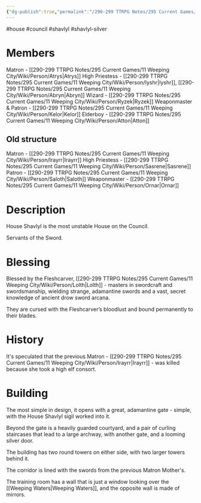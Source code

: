```yaml
---
{"dg-publish":true,"permalink":"/290-299 TTRPG Notes/295 Current Games/11 Weeping City/Wiki/House/Shavlyl/"}
---
```



#house #council #shavlyl #shavlyl-silver 

# Members

Matron - [[290-299 TTRPG Notes/295 Current Games/11 Weeping City/Wiki/Person/Atrys\|Atrys]]
High Priestess - [[290-299 TTRPG Notes/295 Current Games/11 Weeping City/Wiki/Person/Iyshr\|Iyshr]], [[290-299 TTRPG Notes/295 Current Games/11 Weeping City/Wiki/Person/Abryn\|Abryn]]
Wizard - [[290-299 TTRPG Notes/295 Current Games/11 Weeping City/Wiki/Person/Ryzek\|Ryzek]]
Weaponmaster & Patron - [[290-299 TTRPG Notes/295 Current Games/11 Weeping City/Wiki/Person/Kelor\|Kelor]]
Elderboy - [[290-299 TTRPG Notes/295 Current Games/11 Weeping City/Wiki/Person/Atton\|Atton]]

## Old structure

Matron - [[290-299 TTRPG Notes/295 Current Games/11 Weeping City/Wiki/Person/Irayrr\|Irayrr]]
High Priestess - [[290-299 TTRPG Notes/295 Current Games/11 Weeping City/Wiki/Person/Sasrene\|Sasrene]]
Patron - [[290-299 TTRPG Notes/295 Current Games/11 Weeping City/Wiki/Person/Saloth\|Saloth]]
Weaponmaster - [[290-299 TTRPG Notes/295 Current Games/11 Weeping City/Wiki/Person/Ornar\|Ornar]]

# Description

House Shavlyl is the most unstable House on the Council.

Servants of the Sword.

# Blessing

Blessed by the Fleshcarver, [[290-299 TTRPG Notes/295 Current Games/11 Weeping City/Wiki/Person/Lolth\|Lolth]] - masters in swordcraft and swordsmanship, wielding strange, adamantine swords and a vast, secret knowledge of ancient drow sword arcana.

They are cursed with the Fleshcarver’s bloodlust and bound permanently to their blades. 

# History

It's speculated that the previous Matron - [[290-299 TTRPG Notes/295 Current Games/11 Weeping City/Wiki/Person/Irayrr\|Irayrr]] - was killed because she took a high elf consort.

# Building

The most simple in design, it opens with a great, adamantine gate - simple, with the House Shavlyl sigil worked into it.

Beyond the gate is a heavily guarded courtyard, and a pair of curling staircases that lead to a large archway, with another gate, and a looming silver door.

The building has two round towers on either side, with two larger towers behind it.

The corridor is lined with the swords from the previous Matron Mother's.

The training room has a wall that is just a window looking over the [[Weeping Waters\|Weeping Waters]], and the opposite wall is made of mirrors.